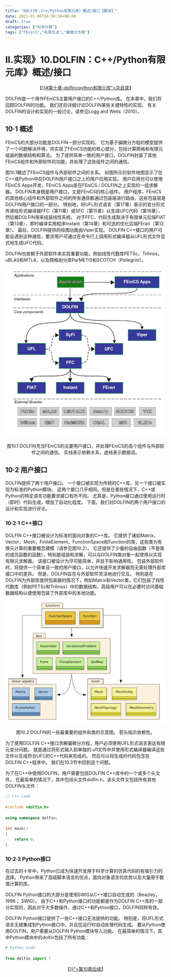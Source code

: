 ```yaml
---
title: "DOLFIN：C++/Python有限元库》概述/接口【翻译】"
date: 2021-01-06T16:58:50+08:00
draft: true
categories: ["科学计算"]
tags: ["FEniCS","有限元法","偏微分方程"]
---
```



# II.实现》10.DOLFIN：C++/Python有限元库》概述/接口

<center>【<a href="{{< relref "/docs/fem" >}}#第十章-dolfincpython有限元库">总目录</a>】</center>

DOLFIN是一个用作FEniCS主要用户接口的C++/Python库。  在本章中，我们将回顾DOLFIN的功能。  我们还将详细讨论DOLFIN某些关键特性的实现。  有关DOLFIN的设计和实现的一般讨论，请参见Logg and Wells（2010）。

<!--more-->


## 10·1 概述

FEniCS的大部分功能是DOLFIN一部分实现的。  它为基于偏微分方程的模型提供了一个问题解决环境，并实现了FEniCS功能的核心部分，包括计算网格和有限元组装的数据结构和算法。  为了提供简单一致的用户接口，DOLFIN封装了其他FEniCS组件和外部软件的功能，并处理了这些组件之间的通信。

图10.1概述了FEniCS组件与外部软件之间的关系。  如图所示的软件地图显示了在C++或Python中在DOLFIN用户接口之上的用户应用实现。  用户应用也可以使用FEniCS Apps开发，FEniCS Apps是在FEniCS / DOLFIN之上实现的一组求解器。  DOLFIN本身既是用户接口，又是FEniCS的核心组件。  用户程序，FEniCS的其他核心组件和外部软件之间的所有通信都通过包装层进行路由，这些包装层是DOLFIN用户接口的一部分。  特别地，将UFL形式语言（第17章）表示的变分形式传递给形式编译器FFC（第11章）或SFC（第15章）以生成UFC代码（第16章），然后被DOLFIN用来组装线性系统。  对于FFC，代码生成取决于有限单元后端FIAT（第13章），即时编译实用程序Instant（第14章）和可选的优化后端FErari（第12章）。  最后，DOLFIN提供的绘图功能由Viper实现。  DOLFIN C++接口的用户可能会遇到这种通信，要求用户可通过在命令行上调用形式编译器从UFL形式文件显式地生成UFC代码。

DOLFIN也依赖于外部软件来实现重要功能，例如线性代数库PETSc，Trilinos，uBLAS和MTL4，以及网格剖分库ParMETIS和SCOTCH（Pellegrini）。

![](../images/0236.jpg)

<center>图10.1 DOLFIN充当FEniCS的主要用户接口，并处理FEniCS的各个组件与外部软件之间的通信。 实线表示依赖关系，虚线表示数据流。</center>

## 10·2 用户接口

DOLFIN提供了两个用户接口。  一个接口被实现为传统的C++库，另一个接口被实现为标准的Python模块。  这两个接口几乎相同，但是在某些情况下，C++或Python的特定语言功能要求接口有所不同。 尤其是，Python接口通过使用运行时（即时）代码生成，增加了自动化程度。  下面，我们对DOLFIN的两个用户接口的设计和实现进行评论。

### 10·2·1 C++接口

DOLFIN C++接口被设计为标准的面向对象的C++库。  它提供了诸如Matrix，Vector，Mesh，FiniteElement，FunctionSpace和Function的类，这些类为有限元计算的重要概念建模（请参见图10.2）。  它还提供了少量的自由函数（不是类的成员函数的函数），特别是组装和求解，可以与DOLFIN类对象一起使用以实现有限元求解器。  该接口被设计为尽可能简单，并且不影响通用性。  包装外部软件时，将提供一个简单且一致的用户接口，以允许快速开发求解器而无需处理外部库接口中的差异。  但是，DOLFIN旨在与外部软件灵活地进行交互。  特别是在DOLFIN为外部库提供包装器的情况下，例如Matrix和Vector类，它们包装了线性代数库（例如PETSc和Trilinos）中的数据结构，高级用户可以在必要时访问基础数据结构以便使用包装了外部库中的本地功能。


![](../images/0237.jpg)

<center>图10.2 DOLFIN的一些最重要的组件和类的示意图。 箭头指示依赖性。 </center>

为了使用DOLFIN C++接口求解偏微分方程，用户必须使用UFL形式语言表达有限元变分问题。  就是通过将形式输入到单独的.ufl文件中并使用形式编译器编译这些文件以生成符合UFC的C++代码来完成的。  然后可以将生成的代码包含在DOLFIN C++程序中。  我们在10.3节中回到这个问题。

为了在C++中使用DOLFIN，用户需要包括DOLFIN C++库中的一个或多个头文件。 在最简单的情况下，其中包括头文件dolfin.h，该头文件又包括所有其他DOLFIN头文件：

```C++
// C++ code

#include <dolfin.h>

using namespace dolfin;

int main()
{
    return 0;
}
```

### 10·2·2 Python接口

在过去的十年中，Python已成为快速开发用于科学计算的仿真代码的有吸引力的选择。  Python带来了高级脚本语言的优点，面向对象语言的优势以及大量用于数值计算的库。

DOLFIN Python接口的大部分是使用SWIG从C++接口自动生成的（Beazley，1996； SWIG）。  由于C++和Python接口的功能都是作为DOLFIN C++库的一部分实现的，因此对于大多数操作，通过C++和Python接口，DOLFIN同样有效。

DOLFIN Python接口提供了一些C++接口无法提供的功能。  特别是，将UFL形式语言无缝集成到Python接口中，并且在运行时自动处理代码生成。  要从Python使用DOLFIN，用户需要从DOLFIN Python模块导入功能。  在最简单的情况下，其中Python模块中的dolfin包括了所有功能：


```python
# Python code

from dolfin import *
```


<center>【<a href="{{< relref "/docs/fem/0112" >}}">第10章后续</a>】</center>
